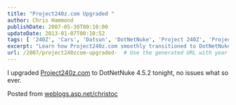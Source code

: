 ```yaml
---
title: "Project240z.com Upgraded "
author: Chris Hammond
publishDate: 2007-05-30T00:10:00
updateDate: 2013-01-07T00:10:52
tags: [ '240Z', 'Cars', 'Datsun', 'DotNetNuke', 'Project 240Z', 'Project240z', 'Project240Zcom' ]
excerpt: "Learn how Project240z.com smoothly transitioned to DotNetNuke 4.5.2 without any complications. Follow the update journey on weblogs.asp.net/christoc."
url: /2007/project240zcom-upgraded-  # Use the generated URL with year
---
```

<P mce_keep="true">I upgraded <A class="" href="https://www.project240z.com/" mce_href="https://www.project240z.com">Project240z.com</A> to DotNetNuke 4.5.2 tonight, no issues what so ever.</P> Posted from <A href="https://weblogs.asp.net/christoc/">weblogs.asp.net/christoc</a>

